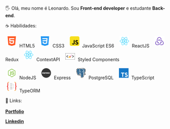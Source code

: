 <p align="left">
🖐 Olá, meu nome é Leonardo. Sou <strong>Front-end developer</strong> e
estudante <strong>Back-end</strong>.
</p>

<p align="justify">
☕️ Habilidades:
    

<img src="./html.png" alt="HTML" style="width: 30px; margin: 5px;"/> HTML5 &nbsp;
<img src="./css.png" alt="CSS" style="width: 30px; margin: 5px;"/> CSS3 &nbsp;
<img src="./js.webp" alt="JavaScript" style="width: 30px; margin: 5px;"/> JavaScript ES6 &nbsp;
<img src="./logo192.png" alt="react" style="width: 30px; margin: 5px;"/> ReactJS &nbsp;
<img src="./redux.png" alt="Redux" style="width: 30px; margin: 5px;"/> Redux &nbsp;
<img src="./logo192.png" alt="ContextAPI" style="width: 30px; margin: 5px;"/> ContextAPI &nbsp;
<img src="./stlyedc.png" alt="Styled Components" style="width: 30px; margin: 5px;"/> Styled Components &nbsp;
    
<img src="./jsicon.png" alt="Node" style="width: 30px; margin: 5px;"/> NodeJS &nbsp;
<img src="./express.png" alt="Express" style="width: 30px; margin: 5px;"/> Express &nbsp;
<img src="./postgresql.webp" alt="PostgreSQL" style="width: 30px; margin: 5px;"/> PostgreSQL &nbsp;
<img src="./tscript.webp" alt="TypeScript" style="width: 30px; margin: 5px;"/> TypeScript &nbsp;
<img src="./orm.png" alt="TypeORM" style="width: 30px; margin: 5px;"/> TypeORM &nbsp;

</p>


🔗 Links:
<br>
<a href="https://portifolio-marchioro.vercel.app/" alt="Portfolio">    
<strong>Portfolio</strong>
</a>

<a href="https://www.linkedin.com/in/leonardo-marchioro/" alt="Linkedin" >   
<strong alig>Linkedin</strong>    
</a>




